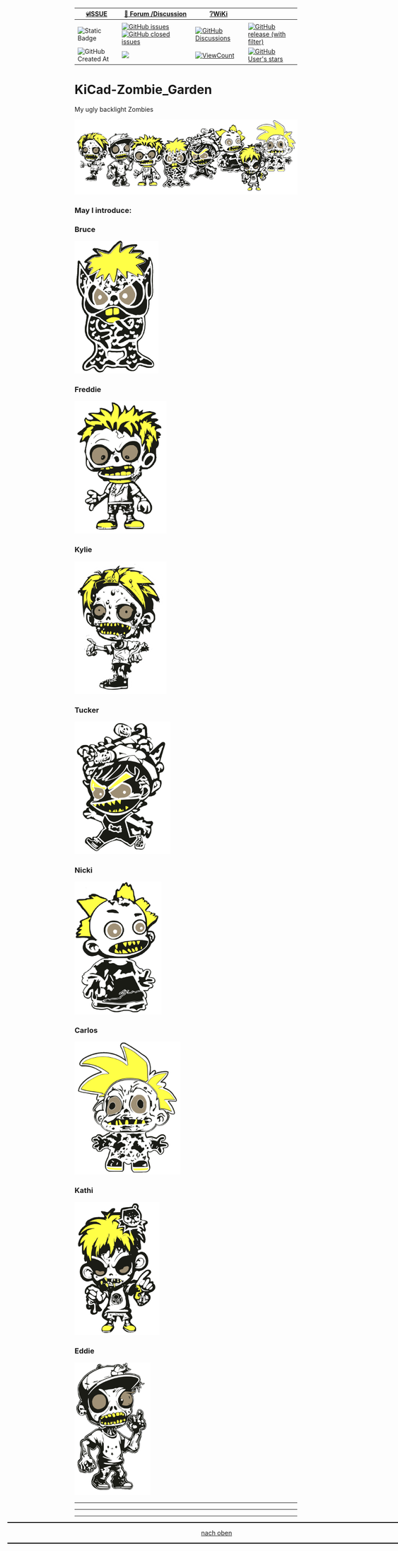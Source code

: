 <a name="oben"></a>

<div align="center">

|[:skull:ISSUE](https://github.com/frankyhub/KiCad-Zombie_Garden/issues?q=is%3Aissue)|[:speech_balloon: Forum /Discussion](https://github.com/frankyhub/KiCad-Zombie_Garden/discussions)|[:grey_question:WiKi](https://github.com/frankyhub/KiCad-Zombie_Garden/wiki)||
|--|--|--|--|
| | | | |
|![Static Badge](https://img.shields.io/badge/RepoNr.:-%2017-blue)|<a href="https://github.com/frankyhub/KiCad-Zombie_Garden/issues">![GitHub issues](https://img.shields.io/github/issues/frankyhub/KiCad-Zombie_Garden)![GitHub closed issues](https://img.shields.io/github/issues-closed/frankyhub/KiCad-Zombie_Garden)|<a href="https://github.com/frankyhub/KiCad-Zombie_Garden/discussions">![GitHub Discussions](https://img.shields.io/github/discussions/frankyhub/KiCad-Zombie_Garden)|<a href="https://github.com/frankyhub/KiCad-Zombie_Garden/releases">![GitHub release (with filter)](https://img.shields.io/github/v/release/frankyhub/KiCad-Zombie_Garden)|
|![GitHub Created At](https://img.shields.io/github/created-at/frankyhub/KiCad-Zombie_Garden)| <a href="https://github.com/frankyhub/KiCad-Zombie_Garden/pulse" alt="Activity"><img src="https://img.shields.io/github/commit-activity/m/badges/shields" />| <a href="https://github.com/frankyhub/KiCad-Zombie_Garden/graphs/traffic"><img alt="ViewCount" src="https://views.whatilearened.today/views/github/frankyhub/github-clone-count-badge.svg">  |<a href="https://github.com/frankyhub?tab=stars"> ![GitHub User's stars](https://img.shields.io/github/stars/frankyhub)|
</div>





# KiCad-Zombie_Garden
My ugly backlight Zombies


<img src="Zombie_Garden/Zombie_Garden.png"  wide="600"> 

### May I introduce:

### Bruce

<img src="Bruce/pic/Bruce_Ff.png"  height="300">


### Freddie

<img src="Freddie/pic/Freddie_F.png"  height="300">


### Kylie

<img src="Kylie/pic/Kylie_Ff.png"  height="300">


### Tucker

<img src="Tucker/pic/Tucker_Ff.png"  height="300">


### Nicki

<img src="Nicki/pic/Nicki_Ff.png"  height="300">


### Carlos

<img src="Carlos/pic/Carlos_F_.png" height="300">


### Kathi

<img src="Kathi/pic/Kathi_F.png" height="300">


### Eddie


<img src="Eddie/pic/Eddie_Ff.png" height="300">


---





---

<div style="position:absolute; left:2cm; ">   
<ol class="breadcrumb" style="border-top: 2px solid black;border-bottom:2px solid black; height: 45px; width: 900px;"> <p align="center"><a href="#oben">nach oben</a></p></ol>
</div>  

---

